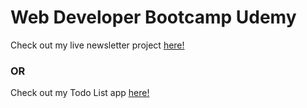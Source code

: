 # Web Developer Bootcamp Udemy 

Check out my live newsletter project <a href="http://rocky-eyrie-27329.herokuapp.com">here!</a>

### OR

Check out my Todo List app <a href="https://calm-retreat-24867.herokuapp.com">here!</a>
